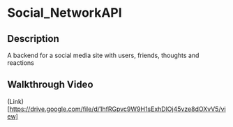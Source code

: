 # Social_NetworkAPI

## Description
A backend for a social media site with users, friends, thoughts and reactions

## Walkthrough Video
(Link)[https://drive.google.com/file/d/1hfRGpvc9W9H1sExhDlOj45vze8dOXvV5/view]
